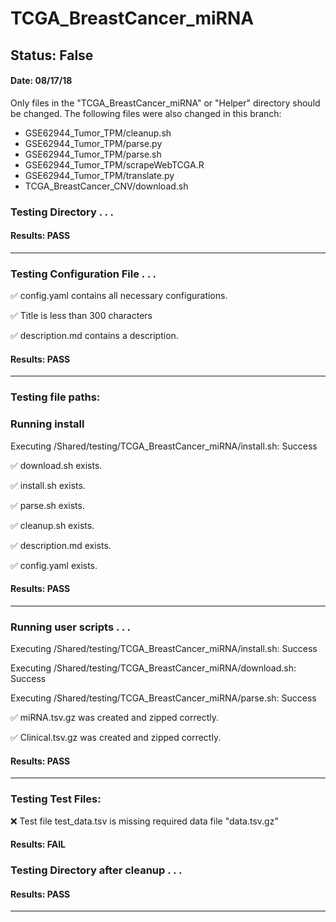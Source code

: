 # TCGA_BreastCancer_miRNA
## Status: False
#### Date: 08/17/18
Only files in the "TCGA_BreastCancer_miRNA" or "Helper" directory should be changed. The following files were also changed in this branch:
- GSE62944_Tumor_TPM/cleanup.sh
- GSE62944_Tumor_TPM/parse.py
- GSE62944_Tumor_TPM/parse.sh
- GSE62944_Tumor_TPM/scrapeWebTCGA.R
- GSE62944_Tumor_TPM/translate.py
- TCGA_BreastCancer_CNV/download.sh
### Testing Directory . . .

#### Results: PASS
---
### Testing Configuration File . . .

&#9989;	config.yaml contains all necessary configurations.

&#9989;	Title is less than 300 characters

&#9989;	description.md contains a description.

#### Results: PASS
---

### Testing file paths:

### Running install

Executing /Shared/testing/TCGA_BreastCancer_miRNA/install.sh: Success

&#9989;	download.sh exists.

&#9989;	install.sh exists.

&#9989;	parse.sh exists.

&#9989;	cleanup.sh exists.

&#9989;	description.md exists.

&#9989;	config.yaml exists.

#### Results: PASS
---
### Running user scripts . . .

Executing /Shared/testing/TCGA_BreastCancer_miRNA/install.sh: Success

Executing /Shared/testing/TCGA_BreastCancer_miRNA/download.sh: Success

Executing /Shared/testing/TCGA_BreastCancer_miRNA/parse.sh: Success

&#9989;	miRNA.tsv.gz was created and zipped correctly.

&#9989;	Clinical.tsv.gz was created and zipped correctly.

#### Results: PASS
---
### Testing Test Files:

&#10060;	Test file test_data.tsv is missing required data file "data.tsv.gz"

#### Results: FAIL


### Testing Directory after cleanup . . .

#### Results: PASS
---
